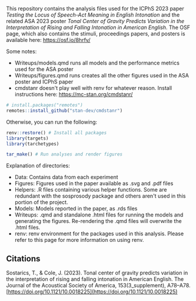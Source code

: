 This repository contains the analysis files used for the ICPhS 2023 paper *Testing the Locus of Speech-Act Meaning in English Intonation* and the related ASA 2023 poster *Tonal Center of Gravity Predicts Variation in the Interpretation of Rising and Falling Intonation in American English*. The OSF page, which also contains the stimuli, proceedings papers, and posters is available here: https://osf.io/8hrfv/

Some notes:
 - Writeups/models.qmd runs all models and the performance metrics used for the ASA poster
 - Writeups/figures.qmd runs creates all the other figures used in the ASA poster and ICPhS paper
 - cmdstanr doesn't play well with renv for whatever reason. Install instructions here: https://mc-stan.org/cmdstanr/

```r
# install.packages("remotes")
remotes::install_github("stan-dev/cmdstanr")
```

Otherwise, you can run the following:

```r
renv::restore() # Install all packages
library(targets)
library(tarchetypes)

tar_make() # Run analyses and render figures
```
Explanation of directories:

 - Data: Contains data from each experiment
 - Figures: Figures used in the paper available as .svg and .pdf files
 - Helpers: .R files containing various helper functions. Some are redundant with the sosprosody package and others aren't used in this portion of the project.
 - Models: Models reported in the paper, as .rds files
 - Writeups: .qmd and standalone .html files for running the models and generating the figures. Re-rendering the .qmd files will overwrite the .html files.
 - renv: renv environment for the packages used in this analysis. Please refer to this page for more information on using renv.

## Citations

Sostarics, T., & Cole, J. (2023). Tonal center of gravity predicts variation in the interpretation of rising and falling intonation in American English. The Journal of the Acoustical Society of America, 153(3_supplement), A78–A78. [https://doi.org/10.1121/10.0018225](https://doi.org/10.1121/10.0018225)
